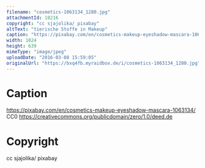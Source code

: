 ```yaml
---
filename: "cosmetics-1063134_1280.jpg"
attachmentId: 18216
copyright: "cc sjajolika/ pixabay"
altText: "tierische Stoffe in Makeup"
caption: "https://pixabay.com/en/cosmetics-makeup-eyeshadow-mascara-1063134/\nCC0\nhttps://creativecommons.org/publicdomain/zero/1.0/deed.de"
width: 1024
height: 639
mimeType: "image/jpeg"
uploadDate: "2016-03-08 15:59:05"
originalUrl: "https://bxq4fb.myraidbox.de/i/cosmetics-1063134_1280.jpg"
---
```


# Caption

https://pixabay.com/en/cosmetics-makeup-eyeshadow-mascara-1063134/
CC0
https://creativecommons.org/publicdomain/zero/1.0/deed.de

# Copyright

cc sjajolika/ pixabay
